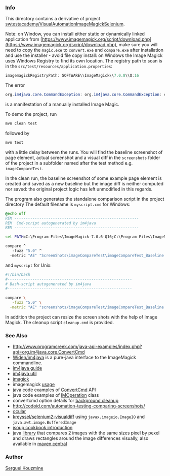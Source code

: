 ### Info

This directory contains a derivative of project [swtestacademy/VisualAutomationImageMagickSelenium](https://github.com/swtestacademy/VisualAutomationImageMagickSelenium).

Note: on Window, you can install either static or dynamically linked application
from [https://www.imagemagick.org/script/download.php](https://www.imagemagick.org/script/download.php), make sure you will need to
copy the `magic.exe` to `convert.exe` and `compare.exe` after installation and use the installer -
avoid file copy install: on Windows the Image Magick uses Windows Registry to find its own location.
The registry path to scan is in the `src/test/resources/application.properties`:
```java
imagemagickRegistryPath: SOFTWARE\\ImageMagick\\7.0.8\\Q:16
```
The error
```java
org.im4java.core.CommandException: org.im4java.core.CommandException: convert.exe: RegistryKeyLookupFailed `CoderModulesPath' @error/module.c/GetMagickModulePath/657.
```
is a manifestation of a manually installed Image Magic.

To demo the project, run
```cmd
mvn clean test
```
followed by
```cmd
mvn test
```
with a little delay between the runs.
You will find the baseline screenshot of page element, actual screenshot and a visual diff
in the `screenshots` folder of the project in a subfolder named after the test method e.g. `imageCompareTest`.

In the clean run, the baseline screenshot of some example page element is created
and saved as a new baseline but the image diff is neither computed nor saved: the original project logic has left unmodified in this regards.

The program also generates the standalone comparison script in the project directory
The default filename is `myscript.cmd` for Windows:
```cmd
@echo off
REM -------------------------------------------------------
REM  Cmd-script autogenerated by im4java
REM -------------------------------------------------------

set PATH=C:\Program Files\ImageMagick-7.0.6-Q16;C:\Program Files\ImageMagick-7.0.6-Q16;%PATH%

compare ^
   -fuzz "5.0" ^
  -metric "AE" "ScreenShots\imageCompareTest\imageCompareTest_Baseline.png" "ScreenShots\imageCompareTest\imageCompareTest_Actual.png" "ScreenShots\imageCompareTest\imageCompareTest_Diff.png"
```
and `myscript` for Unix:
```sh
#!/bin/bash
#-------------------------------------------------------
# Bash-script autogenerated by im4java
#-------------------------------------------------------

compare \
   -fuzz "5.0" \
  -metric "AE" "screenshots/imageCompareTest/imageCompareTest_Baseline.png" "screenshots/imageCompareTest/imageCompareTest_Actual.png" "screenshots/imageCompareTest/imageCompareTest_Diff.png"
```

In addition the project can resize the screen shots with the help of Image Magick.
The cleanup script `cleanup.cmd` is provided.

### See Also

  * http://www.programcreek.com/java-api-examples/index.php?api=org.im4java.core.ConvertCmd
  * [Widen/im4java](https://github.com/Widen/im4java) is a pure-java interface to the ImageMagick commandline.
  * [im4java guide](http://im4java.sourceforge.net/docs/dev-guide.html)
  * [im4java util](https://github.com/hailin0/im4java-util)
  * [jmagick](https://github.com/techblue/jmagick)
  * imagemagick [usage](http://www.imagemagick.org/Usage/)
  * java code examples of [ConvertCmd](https://www.programcreek.com/java-api-examples/?api=org.im4java.core.ConvertCmd) API
  * java code examples of [IMOperation](https://www.programcreek.com/java-api-examples/index.php?api=org.im4java.core.IMOperation) class
  * convertcmd option details for [background cleanup](https://snippets.aktagon.com/snippets/558-how-to-remove-a-background-with-imagemagick)
  * http://codoid.com/automation-testing-comparing-screenshots/
  * [ocular](https://github.com/vinsguru/ocular)
  * [kreyssel/selenium2-visualdiff](https://github.com/kreyssel/selenium2-visualdiff) using `javax.imageio.ImageIO` and `java.awt.image.BufferedImage`
  * [jsoup cookbook introduction](https://jsoup.org/cookbook/introduction/parsing-a-document)
  * java [library](https://github.com/romankh3/image-comparison) that compares 2 images with the same sizes pixel by pexel and draws rectangles around the image differences visually, also available in [maven central](https://search.maven.org/artifact/com.github.romankh3/image-comparison/3.1.1/jar)

### Author
[Serguei Kouzmine](kouzmine_serguei@yahoo.com)

